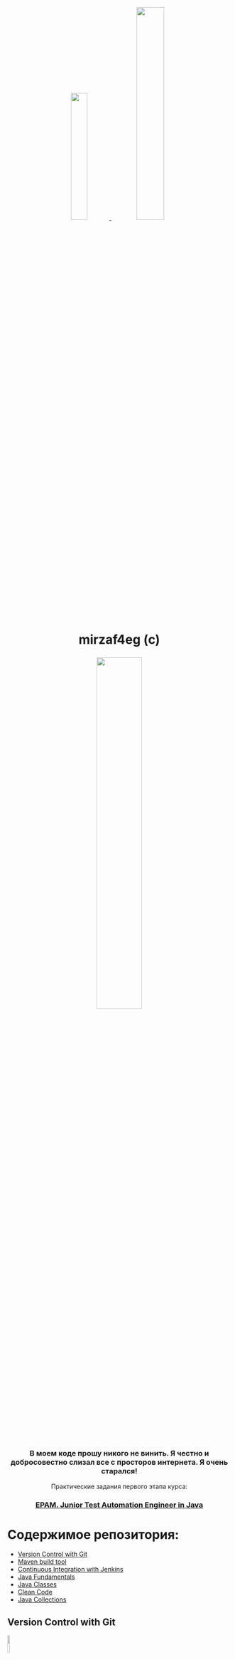 <p align="center">
  <a href="https://www.instagram.com/mirzaf4eg/">
   <img src="https://user-images.githubusercontent.com/66875374/98158093-742a2900-1eeb-11eb-9353-5f31780195d2.png" width="27%"></img> 
   <img src="https://user-images.githubusercontent.com/66875374/98158339-c3705980-1eeb-11eb-9ac8-4d693db33447.png" width="35%"></img> 
  </a>
</p>
<h1 align="center">
  mirzaf4eg (c)
</h1>

<h3 align="center">
   <img src="https://user-images.githubusercontent.com/66875374/98164684-b7899500-1ef5-11eb-82ef-6340a335ee3d.png" width="45%"></img> 
</h3>
<h3 align="center">
  В моем коде прошу никого не винить. Я честно и добросовестно слизал все с просторов интернета. Я очень старался!
</h3>
<p align="center">
  Практические задания первого этапа курса:

<h3 align="center">
  <a href="https://careers.epam.by/training/training-listings/training.2332/">EPAM. Junior Test Automation Engineer in Java</a>
</h3>

# Содержимое репозитория:

- [Version Control with Git](#version-control-with-git)
- [Maven build tool](#maven-build-tool)
- [Continuous Integration with Jenkins](#continuous-integration-with-jenkins)
- [Java Fundamentals](#java-fundamentals)
- [Java Classes](#java-classes)
- [Clean Code](#clean-code)
- [Java Collections](#java-collections)

## Version Control with Git
<img src="https://user-images.githubusercontent.com/66875374/98221998-58fa0080-1f61-11eb-9ac5-e39acee8bd86.png" width="10%"></img>

**Nightmare!**

[Файл с выполненным заданием: Git_Task_Nigtmare.txt](https://github.com/mirzaf4eg/Junior-Test-Automation-Engineer-in-Java-EPAM/blob/master/git-task/Git_Task_Nigtmare.txt)

1. Создайте новый репозиторий на github.com и склонируйте его локально на свой компьютер.
    
    ```
    cd /d/EPAM/
	git clone git@github.com:mirzaf4eg/git-demo.git
	cd /d/EPAM/git-demo
    ```
    [git-demo](https://github.com/mirzaf4eg/git-demo.git)
     
2. Создайте файл названием song.txt и поместите туда половину текста любимой песни.
    
    ```
	echo "Come on, come on, turn the radio on" >> song.txt
	echo "It's Friday night and I won't be long" >> song.txt
	echo "Gotta do my hair, I put my make up on" >> song.txt
	echo "It's Friday night and I won't be long" >> song.txt
    ```

3. Сделайте коммит с названием "add first half of my favorite song" и отправьте его на сервер.

    ```
    git add song.txt
	git commit -m "add first half of my favorite song"
	git push
    ```
    
4. Убедитесь что на github есть файл song.txt с текстом песни. 
5. Используя веб-интерфейс гитхаба добавьте вторую половину текста песни и сделайте коммит с названием "finish my song".

	```
    # edit song.txt in remout git repo
	# >> Till I hit the dance floor
	# >> Hit the dance floor!
	# >> I got all I need
	# >> No I ain't got cash!
	# >> No I ain't got cash!
	# >> But I got you baby
	git pull
    ```

6. В локальном репозитории сделайте pull и убедитесь что коммит, который вы создали на github, подтянулся и у вас полный текст песни.
7. Добавьте в проект файл .gitignore и настройте так чтобы скрыть файлы с расширением .db, .log и директории с названиями target или bin.

	```
    echo "*.db" >> .gitignore
	echo "*.log" >> .gitignore
	echo "/target" >> .gitignore
	echo "/bin" >> .gitignore
    ```
    
8. Создайте ветку feature и добавьте в неё два коммита.

	```
    git checkout -b feature
	echo "Baby I don't need dollar bills to have fun tonight (I love cheap thrills)" >> song.txt
	echo "Baby I don't need dollar bills to have fun tonight (I love cheap thrills)" >> song.txt
	echo "I got all I need" >> song.txt
	git add song.txt
	git commit -m "feature commit one"
	echo "But I don't need no money" >> song.txt
	echo "As long as I can feel the beat" >> song.txt
	echo "I don't need no money" >> song.txt
	echo "As long as I keep dancing" >> song.txt
	git add song.txt
	git commit -m "feature commit two"
    ```
    
9. Смержите ветку feature в master.

	```
    git checkout master
	git merge feature
    ```
    
10. Вернитесь в feature и создайте файл arrows.txt cледующего содержания:
	>  _The ship glides gently on the waves_
    
	> _As day turns into night_
    

	```
    git checkout feature
	echo "The ship glides gently on the waves" >> arrows.txt
	echo "As day turns into night" >> arrows.txt
    ```

11. Выполните коммит.
    
	```
    git add arrows.txt
	git commit -m "feature commit post added arrow.txt"
    ```
    
12. Перейдите в master. Создайте там файл arrows.txt и добавьте следующий текст:
	> _One thousand burning arrows_
    
	> _Fill the starlit sky_
    
	```
    git checkout master
	echo "One thousand burning arrows" >> arrows.txt
	echo "Fill the starlit sky" >> arrows.txt
    ```
    
13. Выполните коммит.

	```
    git add arrows.txt
	git commit -m "master commit post added arrow.txt"
    ```
	
14. Смержите feature в master решив конфликт: сохраните все 4 строки в файле arrows.txt в порядке их добавления в пунктах 4 и 5.

    ```
    git merge feature
	# edit arrows.txt in github.com
	vi arrows.txt
	git add arrows.txt
	git commit -m "edit conflict in arrow.txt"
    ```

15. Создайте ветку storm и добавьте коммит в файл storm.txt:
	> _Twenty ships with Norsemen braves_
    
	> _Riding the northern wind_

	```
    git checkout -b storm
	echo "Twenty ships with Norsemen braves" >> storm.txt
	echo "Riding the northern wind" >> storm.txt
	git add storm.txt
	git commit -m "storm commit one"
    ```
    
16. Добавьте еще 2 строки в storm.txt и сделайте еще один коммит:
    > _They left their shores at early dawn_
    
	> _As a red sun was rising in the east_
    
	```
    echo "They left their shores at early dawn" >> storm.txt
	echo "As a red sun was rising in the east" >> storm.txt
	git add storm.txt
	git commit -m "storm commit two"
    ```
    
17. Вернитесь в master и создайте файл pursuit.txt с текстом ниже:
	> _The warming sun returns again_
    
	> _And melts away the snow_
    
	> _The sea is freed from icy chains_
    
	> _Winter is letting go_

	```
    git checkout master
	echo "The warming sun returns again" >> pursuit.txt
	echo "And melts away the snow" >> pursuit.txt
	echo "The sea is freed from icy chains" >> pursuit.txt
	echo "Winter is letting go" >> pursuit.txt
    ```

18. Выполните коммит.
    
    ```
    git add pursuit.txt
	git commit -m "commit added pursuit.txt"
    ```
    
19. Отметьте коммит тегом session1 и перейдите в ветку storm.

	```
    git tag session1
	git checkout storm
    ```
    
20. Сделайте rebase ветки storm так чтобы она содержала последний коммит из мастера.

	```
    git rebase master
    ```

21. Сделайте push вашего репозитория и убедитесь, что все коммиты есть на github.
22. Сделайте новый репозиторий на github.

	```
    # creat repo "git-demo-back" in github.com
    ```
    [git-demo-back](https://github.com/mirzaf4eg/git-demo-back.git)
    
23. Смените remote в локальном репозитории так, чтобы fetch и push шел на новый репозиторий который был создан в предыдущем шаге.

	```
    git remote remove origin
	git remote add origin git@github.com:mirzaf4eg/git-demo-back.git
    ```
    
24. Сделайте push и убедитесь, что второй репозиторий на гитхабе выглядит так же, как и первый. 
	
    ```
    git push --set-upstream origin master
    ```
    
25. Верните настройки remote в исходное состояние: пул и пуш первого локального репозитория ведет в один удаленный репозиторий на гитхабе.

	```
    git remote remove origin
	git remote add origin git@github.com:mirzaf4eg/git-demo.git
	git push --set-upstream origin master
    ```

[Вернуться к содержанию](#содержимое-репозитория)

## Maven build tool
<img src="https://user-images.githubusercontent.com/66875374/98226436-14716380-1f67-11eb-94e3-2dc3b3d3fad2.png" width="15%"></img>

1. Установите мавен убедитесь, что он работает.

<img src="https://user-images.githubusercontent.com/66875374/98232363-a03abe00-1f6e-11eb-892b-03ae83133584.png" width="100%"></img>

2. Загрузите тестовый проект отсюда https://github.com/vitalliuss/helloci/tree/master/Java

	[Тестовый проект](https://github.com/mirzaf4eg/Junior-Test-Automation-Engineer-in-Java-EPAM/tree/master/maven-task/hello-ci)

3. Соберите его мавеном с помощь цели test.

<img src="https://user-images.githubusercontent.com/66875374/98233783-91550b00-1f70-11eb-87f8-1a45c3cd40d0.png" width="100%"></img> 

4. Найдите библиотеки junit в папке c:\Users\User_Name\.m2\repository\ и посмотрите на дату создания файлов.

5. Измените версию junit в файле pom.xml c 4.12 на 4.11 и соберите проект снова. Проверьте, что новая версия библиотеки добавилась в .m2/repository.

<img src="https://user-images.githubusercontent.com/66875374/98234327-57383900-1f71-11eb-99e1-0412c7a78b2f.png" width="100%"></img>

[Вернуться к содержанию](#содержимое-репозитория)

## Continuous Integration with Jenkins
<img src="https://user-images.githubusercontent.com/66875374/98227492-6ff02100-1f68-11eb-8d21-f6a1c0a8a52d.jpg" width="15%"></img>

**Nightmare!**

1. Установите Jenkins.

2. Создать ноду и настроить сервер так, чтобы джоба выполнялась только на **slave** ноде.

2.1. Ноду делаю на отдельном компьютере в общей сети:
- разворачиваю на виртуальной машине centOS

<img src="https://user-images.githubusercontent.com/66875374/98385946-a741f900-2060-11eb-8903-448d4cb09a17.png" width="15%"></img> <img src="https://user-images.githubusercontent.com/66875374/98386053-cb9dd580-2060-11eb-9ffc-520c9b4cec02.png" width="15%"></img>






2. Создайте задачу, которая будет делать следующее:
	- Клонировать проект:
    [Тестовый проект](https://github.com/mirzaf4eg/Junior-Test-Automation-Engineer-in-Java-EPAM/tree/master/maven-task/hello-ci)
    - Запускать тесты из проекта в директори Java с помощью цели mvn test.
    
3. Настройте билд триггеры:
	- Чтобы задача выполнялась раз в 5 минут;
    - Запуск тестов не позднее чем через 5 минут после коммита в git;
    - Каждый будний день в полночь.
    
4. Опубликуйте файл _Java\target\surefire eports\com.github.vitalliuss.helloci.AppTest.txt_ как артефакт.

5. Сменить порт сервера на **8081**.

6. Создать ноду и настроить сервер так, чтобы джоба выполнялась только на **slave** ноде.

7. Настроить **Job Config History** и **thinBackup**.

8. Создать пользователя **user** и дать ему права на просмотр джоб Jenkins, но без возможности записи или смены настроек.

9. Создать параметризованную джобу **HelloUser**, которая будет спрашивать в качестве параметра имя пользователя (username) и писать в консоль "Hello, username!".

10. С помощью цели  **mvn cobertura:cobertura** измерьте покрытие кода юнит-тестами (code coverage) и опубликуйте на странице джобы в виде графика.

[Вернуться к содержанию](#содержимое-репозитория)

## Java Fundamentals
<img src="https://user-images.githubusercontent.com/66875374/98227805-ca897d00-1f68-11eb-8269-31d7be0f9a2e.jpg" width="15%"></img>

- [Main Task](#main-task)
- [Optional Task First](#optional-task-first)
- [Optional Task Second](#optional-task-second)

### Main Task

### Optional Task First

This repository is a [monorepo](https://trunkbaseddevelopment.com/monorepos/) managed using [Lerna](https://github.com/lerna/lerna). This means there are [multiple packages](/packages) managed in this codebase, even though we publish them to NPM as separate packages.

### Optional Task Second

We are currently only accepting bug fixes for Gatsby v1. No new features will be accepted.

[Вернуться к содержанию](#содержимое-репозитория)

## Java Classes
<img src="https://user-images.githubusercontent.com/66875374/98227805-ca897d00-1f68-11eb-8269-31d7be0f9a2e.jpg" width="15%"></img>

[Вернуться к содержанию](#содержимое-репозитория)

## Clean Code
<img src="https://user-images.githubusercontent.com/66875374/98227805-ca897d00-1f68-11eb-8269-31d7be0f9a2e.jpg" width="15%"></img> <img src="https://user-images.githubusercontent.com/66875374/98228421-9ebac700-1f69-11eb-9f96-242d350ddd4d.jpg" width="15%"></img>

[Вернуться к содержанию](#содержимое-репозитория)

## Java Collections
<img src="https://user-images.githubusercontent.com/66875374/98227805-ca897d00-1f68-11eb-8269-31d7be0f9a2e.jpg" width="15%"></img>

- [Main Task](#main-task)
- [Optional Task](#optional-task)

### Main Task

### Optional Task

[Вернуться к содержанию](#содержимое-репозитория)

## :memo: License

Licensed under the [MIT License](https://github.com/mirzaf4eg/Junior-Test-Automation-Engineer-in-Java-EPAM/blob/master/LICENSE.txt).

## 💜 Thanks

[Вернуться к содержанию](#содержимое-репозитория)

